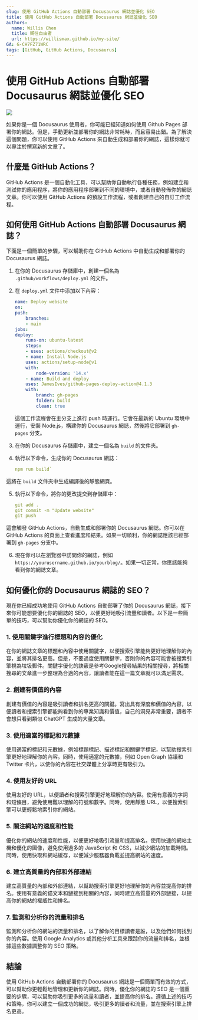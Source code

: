 ```yaml
---
slug: 使用 GitHub Actions 自動部署 Docusaurus 網誌並優化 SEO
title: 使用 GitHub Actions 自動部署 Docusaurus 網誌並優化 SEO
authors:
  name: Willis Chen
  title: 嚮往自由者
  url: https://willismax.github.io/my-site/
GA: G-CH7FZ71WRC
tags: [GitHub, GitHub Actions, Docusaurus]
---
```




使用 GitHub Actions 自動部署 Docusaurus 網誌並優化 SEO
===========================================

![](https://hackmd.io/_uploads/ryzvXkw12.png)

如果你是一個 Docusaurus 使用者，你可能已經知道如何使用 Github Pages 部署你的網誌。但是，手動更新並部署你的網誌非常耗時，而且容易出錯。為了解決這個問題，你可以使用 GitHub Actions 來自動生成和部署你的網誌，這樣你就可以專注於撰寫新的文章了。

什麼是 GitHub Actions？
-------------------

GitHub Actions 是一個自動化工具，可以幫助你自動執行各種任務，例如建立和測試你的應用程序，將你的應用程序部署到不同的環境中，或者自動發佈你的網誌文章。你可以使用 GitHub Actions 的預設工作流程，或者創建自己的自訂工作流程。

如何使用 GitHub Actions 自動部署 Docusaurus 網誌？
---------------------------------------

下面是一個簡單的步驟，可以幫助你在 GitHub Actions 中自動生成和部署你的 Docusaurus 網誌。

1.  在你的 Docusaurus 存儲庫中，創建一個名為 `.github/workflows/deploy.yml` 的文件。
    
2.  在 `deploy.yml` 文件中添加以下內容：
    
    ```yaml
    name: Deploy website
    on:
    push:
        branches:
        - main
    jobs:
    deploy:
        runs-on: ubuntu-latest
        steps:
        - uses: actions/checkout@v2
        - name: Install Node.js
        uses: actions/setup-node@v1
        with:
            node-version: '14.x'
        - name: Build and deploy
        uses: JamesIves/github-pages-deploy-action@4.1.3
        with:
            branch: gh-pages
            folder: build
            clean: true
    ```

    這個工作流程會在主分支上進行 push 時運行。它會在最新的 Ubuntu 環境中運行，安裝 Node.js，構建你的 Docusaurus 網誌，然後將它部署到 `gh-pages` 分支。

3.  在你的 Docusaurus 存儲庫中，建立一個名為 `build` 的文件夾。
    
4.  執行以下命令，生成你的 Docusaurus 網誌：
    
    ```yaml
    npm run build` 
    ```

  這將在 `build` 文件夾中生成編譯後的靜態網頁。

5.  執行以下命令，將你的更改提交到存儲庫中：

    ```yaml
    git add .
    git commit -m "Update website"
    git push
    ``` 

  這會觸發 GitHub Actions，自動生成和部署你的 Docusaurus 網誌。你可以在 GitHub Actions 的頁面上查看進度和結果。如果一切順利，你的網誌應該已經部署到 `gh-pages` 分支中。

6.  現在你可以在瀏覽器中訪問你的網誌，例如 `https://yourusername.github.io/yourblog/`。如果一切正常，你應該能夠看到你的網誌文章。

如何優化你的 Docusaurus 網誌的 SEO？
--------------------------

  現在你已經成功地使用 GitHub Actions 自動部署了你的 Docusaurus 網誌，接下來你可能想要優化你的網誌的 SEO，以便更好地吸引流量和讀者。以下是一些簡單的技巧，可以幫助你優化你的網誌的 SEO。

### 1. 使用關鍵字進行標題和內容的優化

  在你的網誌文章的標題和內容中使用關鍵字，以便搜索引擎能夠更好地理解你的內容，並將其排名更高。但是，不要過度使用關鍵字，否則你的內容可能會被搜索引擎視為垃圾郵件。關鍵字優化的訣竅是參考Google搜尋結果的相關搜尋，將相關搜尋的文章進一步整理為合適的內容，讓讀者能在這一篇文章就可以滿足需求。

### 2. 創建有價值的內容

  創建有價值的內容是吸引讀者和排名更高的關鍵。寫出具有深度和價值的內容，以便讀者和搜索引擎都能夠看到你的專業知識和價值，自己的洞見非常重要，讀者不會想只看到類似 ChatGPT 生成的大量文章。

### 3. 使用適當的標記和元數據

  使用適當的標記和元數據，例如標題標記、描述標記和關鍵字標記，以幫助搜索引擎更好地理解你的內容。同時，使用適當的元數據，例如 Open Graph 協議和 Twitter 卡片，以使你的內容在社交媒體上分享時更有吸引力。

### 4. 使用友好的 URL

  使用友好的 URL，以便讀者和搜索引擎更好地理解你的內容。使用有意義的字詞和短條目，避免使用難以理解的符號和數字。同時，使用靜態 URL，以便搜索引擎可以更輕鬆地索引你的網站。

### 5. 關注網站的速度和性能

  優化你的網站的速度和性能，以便更好地吸引流量和提高排名。使用快速的網站主機和優化的圖像，避免使用過多的 JavaScript 和 CSS，以減少網站的加載時間。同時，使用快取和網站緩存，以便減少服務器負載並提高網站的速度。

### 6. 建立高質量的內部和外部連結

  建立高質量的內部和外部連結，以幫助搜索引擎更好地理解你的內容並提高你的排名。使用有意義的錨文本和鏈接到相關的內容，同時建立高質量的外部鏈接，以提高你的網站的權威性和排名。

### 7. 監測和分析你的流量和排名

  監測和分析你的網站的流量和排名，以了解你的目標讀者是誰，以及他們如何找到你的內容。使用 Google Analytics 或其他分析工具來跟踪你的流量和排名，並根據這些數據調整你的 SEO 策略。

結論
--

使用 GitHub Actions 自動部署你的 Docusaurus 網誌是一個簡單而有效的方式，可以幫助你更輕鬆地管理和更新你的網誌。同時，優化你的網誌的 SEO 是一個重要的步驟，可以幫助你吸引更多的流量和讀者，並提高你的排名。遵循上述的技巧和策略，你可以建立一個成功的網誌，吸引更多的讀者和流量，並在搜索引擎上排名更高。
